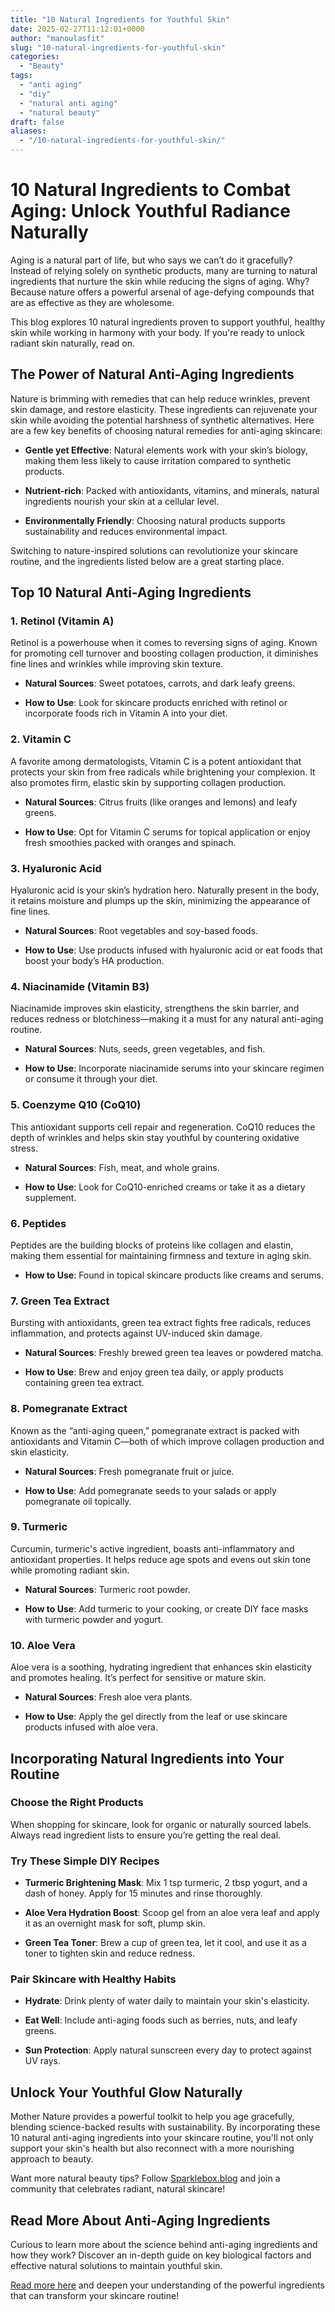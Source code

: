 ```yaml
---
title: "10 Natural Ingredients for Youthful Skin"
date: 2025-02-27T11:12:01+0000
author: "manoulasfit"
slug: "10-natural-ingredients-for-youthful-skin"
categories:
  - "Beauty"
tags:
  - "anti aging"
  - "diy"
  - "natural anti aging"
  - "natural beauty"
draft: false
aliases:
  - "/10-natural-ingredients-for-youthful-skin/"
---
```

# 10 Natural Ingredients to Combat Aging: Unlock Youthful Radiance Naturally

Aging is a natural part of life, but who says we can’t do it gracefully? Instead of relying solely on synthetic products, many are turning to natural ingredients that nurture the skin while reducing the signs of aging. Why? Because nature offers a powerful arsenal of age-defying compounds that are as effective as they are wholesome.

This blog explores 10 natural ingredients proven to support youthful, healthy skin while working in harmony with your body. If you're ready to unlock radiant skin naturally, read on.

## The Power of Natural Anti-Aging Ingredients

Nature is brimming with remedies that can help reduce wrinkles, prevent skin damage, and restore elasticity. These ingredients can rejuvenate your skin while avoiding the potential harshness of synthetic alternatives. Here are a few key benefits of choosing natural remedies for anti-aging skincare:

- **Gentle yet Effective**: Natural elements work with your skin’s biology, making them less likely to cause irritation compared to synthetic products.

- **Nutrient-rich**: Packed with antioxidants, vitamins, and minerals, natural ingredients nourish your skin at a cellular level.

- **Environmentally Friendly**: Choosing natural products supports sustainability and reduces environmental impact.

Switching to nature-inspired solutions can revolutionize your skincare routine, and the ingredients listed below are a great starting place.

## Top 10 Natural Anti-Aging Ingredients

### 1. Retinol (Vitamin A)

Retinol is a powerhouse when it comes to reversing signs of aging. Known for promoting cell turnover and boosting collagen production, it diminishes fine lines and wrinkles while improving skin texture.

- **Natural Sources**: Sweet potatoes, carrots, and dark leafy greens.

- **How to Use**: Look for skincare products enriched with retinol or incorporate foods rich in Vitamin A into your diet.

### 2. Vitamin C

A favorite among dermatologists, Vitamin C is a potent antioxidant that protects your skin from free radicals while brightening your complexion. It also promotes firm, elastic skin by supporting collagen production.

- **Natural Sources**: Citrus fruits (like oranges and lemons) and leafy greens.

- **How to Use**: Opt for Vitamin C serums for topical application or enjoy fresh smoothies packed with oranges and spinach.

### 3. Hyaluronic Acid

Hyaluronic acid is your skin’s hydration hero. Naturally present in the body, it retains moisture and plumps up the skin, minimizing the appearance of fine lines.

- **Natural Sources**: Root vegetables and soy-based foods.

- **How to Use**: Use products infused with hyaluronic acid or eat foods that boost your body’s HA production.

### 4. Niacinamide (Vitamin B3)

Niacinamide improves skin elasticity, strengthens the skin barrier, and reduces redness or blotchiness—making it a must for any natural anti-aging routine.

- **Natural Sources**: Nuts, seeds, green vegetables, and fish.

- **How to Use**: Incorporate niacinamide serums into your skincare regimen or consume it through your diet.

### 5. Coenzyme Q10 (CoQ10)

This antioxidant supports cell repair and regeneration. CoQ10 reduces the depth of wrinkles and helps skin stay youthful by countering oxidative stress.

- **Natural Sources**: Fish, meat, and whole grains.

- **How to Use**: Look for CoQ10-enriched creams or take it as a dietary supplement.

### 6. Peptides

Peptides are the building blocks of proteins like collagen and elastin, making them essential for maintaining firmness and texture in aging skin.

- **How to Use**: Found in topical skincare products like creams and serums.

### 7. Green Tea Extract

Bursting with antioxidants, green tea extract fights free radicals, reduces inflammation, and protects against UV-induced skin damage.

- **Natural Sources**: Freshly brewed green tea leaves or powdered matcha.

- **How to Use**: Brew and enjoy green tea daily, or apply products containing green tea extract.

### 8. Pomegranate Extract

Known as the “anti-aging queen,” pomegranate extract is packed with antioxidants and Vitamin C—both of which improve collagen production and skin elasticity.

- **Natural Sources**: Fresh pomegranate fruit or juice.

- **How to Use**: Add pomegranate seeds to your salads or apply pomegranate oil topically.

### 9. Turmeric

Curcumin, turmeric's active ingredient, boasts anti-inflammatory and antioxidant properties. It helps reduce age spots and evens out skin tone while promoting radiant skin.

- **Natural Sources**: Turmeric root powder.

- **How to Use**: Add turmeric to your cooking, or create DIY face masks with turmeric powder and yogurt.

### 10. Aloe Vera

Aloe vera is a soothing, hydrating ingredient that enhances skin elasticity and promotes healing. It’s perfect for sensitive or mature skin.

- **Natural Sources**: Fresh aloe vera plants.

- **How to Use**: Apply the gel directly from the leaf or use skincare products infused with aloe vera.

## Incorporating Natural Ingredients into Your Routine

### Choose the Right Products

When shopping for skincare, look for organic or naturally sourced labels. Always read ingredient lists to ensure you’re getting the real deal.

### Try These Simple DIY Recipes

- **Turmeric Brightening Mask**: Mix 1 tsp turmeric, 2 tbsp yogurt, and a dash of honey. Apply for 15 minutes and rinse thoroughly.

- **Aloe Vera Hydration Boost**: Scoop gel from an aloe vera leaf and apply it as an overnight mask for soft, plump skin.

- **Green Tea Toner**: Brew a cup of green tea, let it cool, and use it as a toner to tighten skin and reduce redness.

### Pair Skincare with Healthy Habits

- **Hydrate**: Drink plenty of water daily to maintain your skin's elasticity.

- **Eat Well**: Include anti-aging foods such as berries, nuts, and leafy greens.

- **Sun Protection**: Apply natural sunscreen every day to protect against UV rays.

## Unlock Your Youthful Glow Naturally

Mother Nature provides a powerful toolkit to help you age gracefully, blending science-backed results with sustainability. By incorporating these 10 natural anti-aging ingredients into your skincare routine, you'll not only support your skin's health but also reconnect with a more nourishing approach to beauty.

Want more natural beauty tips? Follow [Sparklebox.blog](https://www.100percentpure.com/blogs/feed/9-top-anti-aging-ingredients-in-natural-skin-care) and join a community that celebrates radiant, natural skincare!

## Read More About Anti-Aging Ingredients

Curious to learn more about the science behind anti-aging ingredients and how they work? Discover an in-depth guide on key biological factors and effective natural solutions to maintain youthful skin.

[Read more here](https://www.byrdie.com/anti-aging-ingredients-biology) and deepen your understanding of the powerful ingredients that can transform your skincare routine!